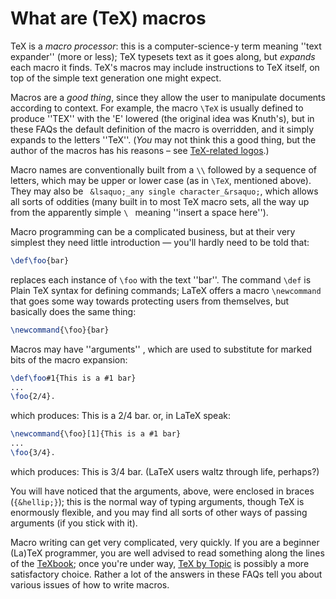 # What are (TeX) macros

TeX is a _macro processor_: this is a computer-science-y term
meaning ''text expander'' (more or less); TeX typesets text as it
goes along, but _expands_ each macro it finds.  TeX's macros
may include instructions to TeX itself, on top of the simple text
generation one might expect.

Macros are a _good thing_, since they allow the user to
manipulate documents according to context.  For example, the macro
`\TeX` is usually defined to produce ''TEX'' with the 'E' lowered
(the original idea was Knuth's),
but in these FAQs the default definition of the macro is
overridden, and it simply expands to the letters ''TeX''.  (_You_
may not think this a good thing, but the author of the macros has his
reasons&nbsp;&ndash; see [TeX-related logos](./FAQ-logos.html).)

Macro names are conventionally built from a `\\`
followed by a sequence of letters, which may be upper or lower case
(as in `\TeX`, mentioned above).  They may also be 
` &lsaquo;_any single character_&rsaquo;`, which allows all
sorts of oddities (many built in to most TeX macro sets, all the
way up from the apparently simple <code>\ </code> meaning ''insert a 
space
here'').

Macro programming can be a complicated business, but at their very
simplest they need little introduction&nbsp;&mdash; you'll hardly need to be
told that:
```latex
\def\foo{bar}
```
replaces each instance of `\foo` with the text ''bar''.  The
command `\def` is Plain TeX syntax for defining commands;
LaTeX offers a macro `\newcommand` that goes some way towards
protecting users from themselves, but basically does the same thing:
```latex
\newcommand{\foo}{bar}
```
Macros may have ''arguments'' , which are used to substitute for marked
bits of the macro expansion:
```latex
\def\foo#1{This is a #1 bar}
...
\foo{2/4}.
```
which produces:
  This is a 2/4 bar.
or, in LaTeX speak:
```latex
\newcommand{\foo}[1]{This is a #1 bar}
...
\foo{3/4}.
```
which produces:
  This is 3/4 bar.
(LaTeX users waltz through life, perhaps?)

You will have noticed that the arguments, above, were enclosed in
braces (`{&hellip;}`); this is the
normal way of typing arguments, though TeX is enormously flexible,
and you may find all sorts of other ways of passing arguments (if you
stick with it).

Macro writing can get very complicated, very quickly.  If you are a
beginner (La)TeX programmer, you are well advised to read something
along the lines of the [TeXbook](./FAQ-tex-books.html); once you're under
way, [TeX by Topic](./FAQ-ol-books.html) is possibly a more satisfactory
choice.  Rather a lot of the answers in these FAQs tell you
about various issues of how to write macros.

